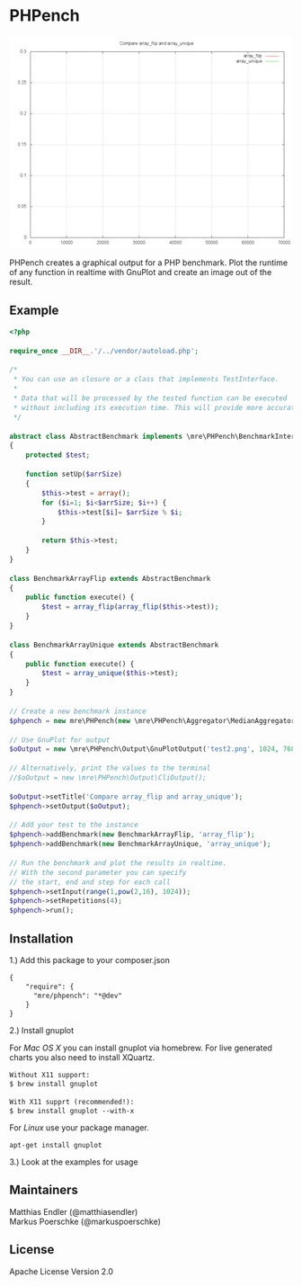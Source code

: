 # PHPench

![A pretty graph](graph.gif)

PHPench creates a graphical output for a PHP benchmark.
Plot the runtime of any function in realtime with GnuPlot and create an image
out of the result.

## Example

```PHP
<?php

require_once __DIR__.'/../vendor/autoload.php';

/*
 * You can use an closure or a class that implements TestInterface.
 *
 * Data that will be processed by the tested function can be executed
 * without including its execution time. This will provide more accurate data.
 */

abstract class AbstractBenchmark implements \mre\PHPench\BenchmarkInterface
{
    protected $test;

    function setUp($arrSize)
    {
        $this->test = array();
        for ($i=1; $i<$arrSize; $i++) {
            $this->test[$i]= $arrSize % $i;
        }

        return $this->test;
    }
}

class BenchmarkArrayFlip extends AbstractBenchmark
{
    public function execute() {
        $test = array_flip(array_flip($this->test));
    }
}

class BenchmarkArrayUnique extends AbstractBenchmark
{
    public function execute() {
        $test = array_unique($this->test);
    }
}

// Create a new benchmark instance
$phpench = new mre\PHPench(new \mre\PHPench\Aggregator\MedianAggregator);

// Use GnuPlot for output
$oOutput = new \mre\PHPench\Output\GnuPlotOutput('test2.png', 1024, 768);

// Alternatively, print the values to the terminal
//$oOutput = new \mre\PHPench\Output\CliOutput();

$oOutput->setTitle('Compare array_flip and array_unique');
$phpench->setOutput($oOutput);

// Add your test to the instance
$phpench->addBenchmark(new BenchmarkArrayFlip, 'array_flip');
$phpench->addBenchmark(new BenchmarkArrayUnique, 'array_unique');

// Run the benchmark and plot the results in realtime.
// With the second parameter you can specify
// the start, end and step for each call
$phpench->setInput(range(1,pow(2,16), 1024));
$phpench->setRepetitions(4);
$phpench->run();
```

## Installation

1.) Add this package to your composer.json

```
{
    "require": {
      "mre/phpench": "*@dev"
    }
}
```

2.) Install gnuplot

For *Mac OS X* you can install gnuplot via homebrew. For live generated charts you also need to install XQuartz.
```
Without X11 support:
$ brew install gnuplot

With X11 supprt (recommended!):
$ brew install gnuplot --with-x
```

For *Linux* use your package manager.
```
apt-get install gnuplot
```

3.) Look at the examples for usage

## Maintainers

Matthias Endler (@matthiasendler)  
Markus Poerschke (@markuspoerschke)

## License

Apache License Version 2.0
